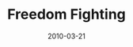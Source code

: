 ---
layout: message
category: message
series: "Free"
title: "Freedom Fighting"
date: 2010-03-21
audio-description: "Chuck Mingo discusses how freedom is maintained in community."
audio: "http://s3.amazonaws.com/crossroadsaudiomessages/Free5.mp3"
audio-title: "Freedom Fighting"
audio-duration: "37&#58;47"
video-description: "Chuck Mingo talks about how freedom is maintained in the midst of community."
video-title: "Freedom Fighting"
video: "https://s3.amazonaws.com/crossroadsvideomessages/Free5.mp4"
program-description: ""
program: "http://www.crossroads.net/players/media/hq/03_20-21_10Program.pdf"
program-title: "Freedom Fighting (Program)"
---